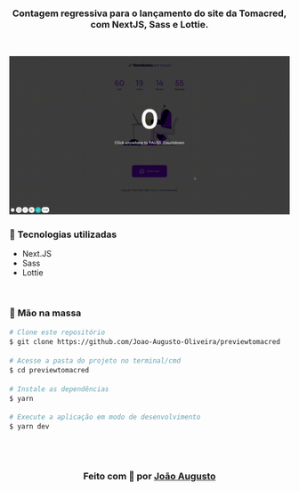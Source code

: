 <div align=center>

<h3>

Contagem regressiva para o lançamento do site da Tomacred, com **NextJS**, **Sass** e **Lottie**.

</h3>

<br>

![PRINTS](./layouts/home.gif)

</div>


### 📌  **Tecnologias utilizadas**
- Next.JS
- Sass
- Lottie

<br>

### 🚀 **Mão na massa**

```bash
# Clone este repositório
$ git clone https://github.com/Joao-Augusto-Oliveira/previewtomacred

# Acesse a pasta do projeto no terminal/cmd
$ cd previewtomacred

# Instale as dependências
$ yarn

# Execute a aplicação em modo de desenvolvimento
$ yarn dev


```

<br>
<br>

<h3 align="center">
Feito com 💜 por <a href="https://www.linkedin.com/in/joão-augusto-oliveira-dos-santos-9b0693195">João Augusto
</h3>



